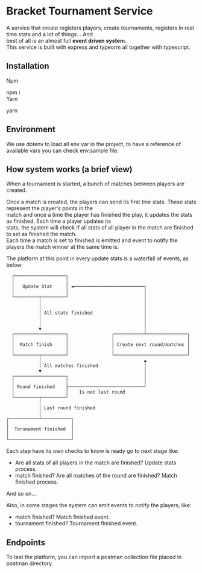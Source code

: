 
# Bracket Tournament Service

A service that create registers players, create tournaments, registers in real time stats and a lot of things... And  
best of all is an almost full **event driven system.**  
This service is built with express and typeorm all together with typescript.

## Installation

Npm

npm i  
Yarn

yarn
## Environment

We use dotenv to load all env var in the project, to have a reference of available vars you can check env.sample file.

## How system works (a brief view)

When a tournament is started, a bunch of matches between players are created.

Once a match is created, the players can send its first tine stats. These stats represent the player's points in the  
match and once a time the player has finished the play, it updates the stats as finished. Each time a player updates its  
stats, the system will check if all stats of all player in the match are finished to set as finished the match.  
Each time a match is set to finished is emitted and event to notify the players the match winner at the same time is.

The platform at this point in every update stats is a waterfall of events, as below:

```
  ┌───────────────────┐
  │                   │
  │   Update Stat     │ ◄──────────────────────────┐
  │                   │                            │
  └─────────┬─────────┘                            │
            │                                      │
            │                                      │
            │ All stats finished                   │
            │                                      │
            │                                      │
            ▼                                      │
  ┌───────────────────┐                ┌───────────┴───────────────┐
  │                   │                │                           │
  │  Match finish     │                │ Create next round/matches │
  │                   │                │                           │
  └─────────┬─────────┘                └───────────────────────────┘
            │                                      ▲
            │ All matches finished                 │
            ▼                                      │
  ┌───────────────────┐                            │
  │                   │                            │
  │ Round finished    ├────────────────────────────┘
  │                   │    Is not last round
  └─────────┬─────────┘
            │
            │ Last round finished
            │
┌───────────┴───────────┐
│                       │
│  Torunament finished  │
│                       │
└───────────────────────┘
```

Each step have its own checks to know is ready go to next stage like:
- Are all stats of all players in the match are finished? Update stats process.
- match finished? Are all matches of the round are finished? Match finished process.

And so on...

Also, in some stages the system can emit events to notify the players, like:
- match finished? Match finished event.
- tournament finished? Tournament finished event.

## Endpoints

To test the platform, you can import a postman collection file placed in postman directory.
